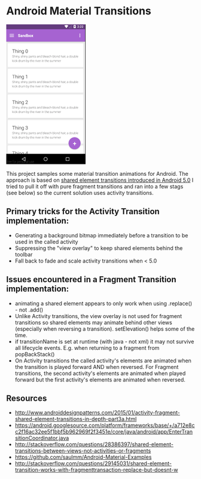 # Android Material Transitions

![Activity Transitions](img/activity-transitions.gif)

This project samples some material transition animations for Android.  The approach is based on
[shared element transitions introduced in Android 5.0](https://developer.android.com/training/material/animations.html)
I tried to pull it off with pure fragment transitions and ran into a few stags (see below)
so the current solution uses activity transitions.

## Primary tricks for the Activity Transition implementation:

- Generating a background bitmap immediately before a transition to be used in the called activity
- Suppressing the "view overlay" to keep shared elements behind the toolbar
- Fall back to fade and scale activity transitions when < 5.0

## Issues encountered in a Fragment Transition implementation:

- animating a shared element appears to only work when using .replace() - not .add()
- Unlike Activity transitions, the view overlay is not used for fragment transitions so shared elements
  may animate behind other views (especially when reversing a transition).  setElevation() helps some of the time.
- if transitionName is set at runtime (with java - not xml) it may not survive all lifecycle events.
  E.g. when returning to a fragment from popBackStack()
- On Activity transitions the called activity's elements are animated when the transition is played forward AND
when reversed.  For Fragment transitions, the second activity's elements are animated when played forward but
the first activity's elements are animated when reversed.

## Resources
- http://www.androiddesignpatterns.com/2015/01/activity-fragment-shared-element-transitions-in-depth-part3a.html
- https://android.googlesource.com/platform/frameworks/base/+/a712e8cc2f16ac32ee5f1bbf5b962969f2f3451e/core/java/android/app/EnterTransitionCoordinator.java
- http://stackoverflow.com/questions/28386397/shared-element-transitions-between-views-not-activities-or-fragments
- https://github.com/saulmm/Android-Material-Examples
- http://stackoverflow.com/questions/29145031/shared-element-transition-works-with-fragmenttransaction-replace-but-doesnt-w